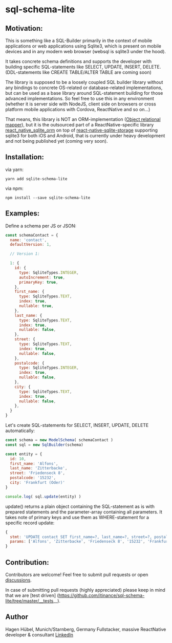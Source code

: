 # sql-schema-lite

## Motivation:

This is something like a SQL-Builder primarily in the context of mobile applications or web
applications using Sqlite3, which is present on mobile devices and in any modern web browser (websql is sqlite3 under the hood).

It takes concrete schema definitions and supports the developer with building
specific SQL-statements like SELECT, UPDATE, INSERT, DELETE.
(DDL-statements like CREATE TABLE/ALTER TABLE are coming soon)

The library is supposed to be a loosely coupled SQL builder library
without any bindings to concrete OS-related or database-related implementations, but
can be used as a base library around SQL-statement building for those advanced implementations.
So feel free to use this in any environment (whether it is server side with NodeJS, client side
on browsers or cross platform mobile applications with Cordova, ReactNative and so on...)

That means, this library is NOT an ORM-implementation ([Object relational mapper](https://en.wikipedia.org/wiki/Object-relational_mapping)), but it is the
outsourced part of a ReactNative-specific library [react_native_sqlite_orm](https://github.com/itinance/react_native_sqlite_orm)
on top of [react-native-sqlite-storage](https://github.com/andpor/react-native-sqlite-storage/) supporting sqlite3 for both
iOS and Android, that is currently under heavy development and not being published yet (coming very soon).

## Installation:

via yarn:

```
yarn add sqlite-schema-lite
```

via npm:

```
npm install --save sqlite-schema-lite
```

## Examples:

Define a schema per JS or JSON:

```javascript
const schemaContact = {
  name: 'contact',
  defaultVersion: 1,

  // Version 1:

  1: {
    id: {
      type: SqliteTypes.INTEGER,
      autoIncrement: true,
      primaryKey: true,
    },
    first_name: {
      type: SqliteTypes.TEXT,
      index: true,
      nullable: true,
    },
    last_name: {
      type: SqliteTypes.TEXT,
      index: true,
      nullable: false,
    },
    street: {
      type: SqliteTypes.TEXT,
      index: true,
      nullable: false,
    },
    postalcode: {
      type: SqliteTypes.INTEGER,
      index: true,
      nullable: false,
    },
    city: {
      type: SqliteTypes.TEXT,
      index: true,
      nullable: false,
    },
  }
}
```

Let's create SQL-statements for SELECT, INSERT, UPDATE, DELETE automatically:

```javascript
const schema = new ModelSchema( schemaContact )
const sql = new SqlBuilder(schema)

const entity = {
  id: 10,
  first_name: 'Alfons',
  last_name: 'Zitterbacke',
  street: 'Friedenseck 8',
  postalcode: '15232',
  city: 'Frankfurt (Oder)'
}

console.log( sql.update(entity) )
```

update() returns a plain object containing the SQL-statement as is with prepared statements
and the parameter-array containing all parameters. It takes note of primary keys
and use them as WHERE-statement for a specific record update:

```javascript
{
  stmt: 'UPDATE contact SET first_name=?, last_name=?, street=?, postalcode=?, city=? WHERE id=?',
  params: ['Alfons', 'Zitterbacke', 'Friedenseck 8', '15232', 'Frankfurt (Oder)', 10]
}
```

## Contribution:

Contributors are welcome! Feel free to submit pull requests or open [discussions](https://github.com/itinance/sql-schema-lite/issues).

In case of submitting pull requests (highly appreciated) please keep in mind that we are [test driven] (https://github.com/itinance/sql-schema-lite/tree/master/__tests__).

## Author

Hagen Hübel, Munich/Starnberg, Germany
Fullstacker, massive ReactNative developer & consultant
[LinkedIn](https://www.linkedin.com/in/hagenhuebel)
